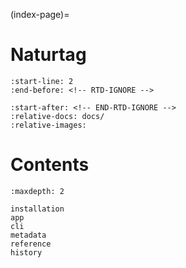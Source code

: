 (index-page)=
# Naturtag

<!-- Include Readme contents, except for logo, toc, and readthedocs link -->
```{include} ../README.md
:start-line: 2
:end-before: <!-- RTD-IGNORE -->
```
```{include} ../README.md
:start-after: <!-- END-RTD-IGNORE -->
:relative-docs: docs/
:relative-images:
```


# Contents
```{toctree}
:maxdepth: 2

installation
app
cli
metadata
reference
history
```
